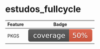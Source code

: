 # estudos_fullcycle

| Feature      | Badge        |
|--------------|--------------|
| PKGS | ![Coverage - PKGS](https://github.com/VitorinoAssuncao/estudos_fullcycle/blob/badge/pkgs-coverage.svg) |


